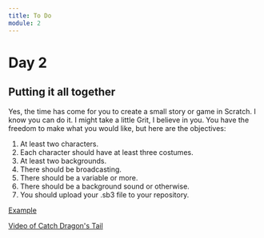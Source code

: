 ```yaml
---
title: To Do
module: 2
---
```


# Day 2

## Putting it all together

Yes, the time has come for you to create a small story or game in Scratch.  I know you can do it. I might take a little Grit, I believe in you.  You have the freedom to make what you would like, but here are the objectives:

1. At least two characters.
2. Each character should have at least three costumes.
3. At least two backgrounds.
4. There should be broadcasting.
5. There should be a variable or more.
6. There should be a background sound or otherwise.
7. You should upload your .sb3 file to your repository.

<a href="https://github.com/Montana-Media-Arts/120_CreativeCoding1-Spring2023-Samples/tree/main/Homework%203" target="_blank">Example</a>

<a href="//youtube.com/watch?v=QuRk2_Sy9D0" data-lity>Video of Catch Dragon's Tail</a>